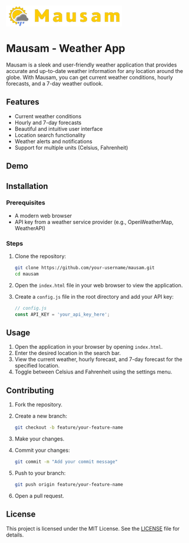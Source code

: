 
![Mausam Logo](assest/images/Logo1.png)
# Mausam - Weather App


Mausam is a sleek and user-friendly weather application that provides accurate and up-to-date weather information for any location around the globe. With Mausam, you can get current weather conditions, hourly forecasts, and a 7-day weather outlook.

## Features

- Current weather conditions
- Hourly and 7-day forecasts
- Beautiful and intuitive user interface
- Location search functionality
- Weather alerts and notifications
- Support for multiple units (Celsius, Fahrenheit)

## Demo 

## Installation

### Prerequisites

- A modern web browser
- API key from a weather service provider (e.g., OpenWeatherMap, WeatherAPI)

### Steps

1. Clone the repository:

    ```bash
    git clone https://github.com/your-username/mausam.git
    cd mausam
    ```

2. Open the `index.html` file in your web browser to view the application.

3. Create a `config.js` file in the root directory and add your API key:

    ```javascript
    // config.js
    const API_KEY = 'your_api_key_here';
    ```

## Usage

1. Open the application in your browser by opening `index.html`.
2. Enter the desired location in the search bar.
3. View the current weather, hourly forecast, and 7-day forecast for the specified location.
4. Toggle between Celsius and Fahrenheit using the settings menu.

## Contributing

1. Fork the repository.
2. Create a new branch:

    ```bash
    git checkout -b feature/your-feature-name
    ```

3. Make your changes.
4. Commit your changes:

    ```bash
    git commit -m "Add your commit message"
    ```

5. Push to your branch:

    ```bash
    git push origin feature/your-feature-name
    ```

6. Open a pull request.

## License

This project is licensed under the MIT License. See the [LICENSE](LICENSE) file for details.
